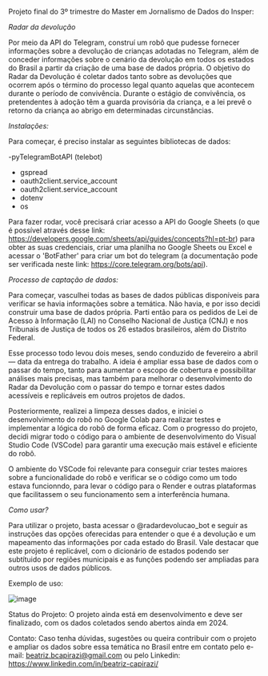 Projeto final do 3º trimestre do Master em Jornalismo de Dados do Insper:

*Radar da devolução*

Por meio da API do Telegram, construí um robô que pudesse fornecer informações sobre a devolução de crianças adotadas no Telegram, além de conceder informações sobre o cenário da devolução em todos os estados do Brasil a partir da criação de uma base de dados própria. O objetivo do Radar da Devolução é coletar dados tanto sobre as devoluções que ocorrem após o término do processo legal quanto aquelas que acontecem durante o período de convivência. Durante o estágio de convivência, os pretendentes à adoção têm a guarda provisória da criança, e a lei prevê o retorno da criança ao abrigo em determinadas circunstâncias.

*Instalações:*

Para começar, é preciso instalar as seguintes bibliotecas de dados:

-pyTelegramBotAPI (telebot)
- gspread
- oauth2client.service_account
- oauth2client.service_account
- dotenv 
- os

Para fazer rodar, você precisará criar acesso a API do Google Sheets (o que é possível através desse link: https://developers.google.com/sheets/api/guides/concepts?hl=pt-br) para obter as suas credenciais, criar uma planilha no Google Sheets ou Excel e acessar o 'BotFather' para criar um bot do telegram (a documentação pode ser verificada neste link: https://core.telegram.org/bots/api). 

*Processo de captação de dados:*

Para começar, vasculhei todas as bases de dados públicas disponíveis para verificar se havia informações sobre a temática. Não havia, e por isso decidi construir uma base de dados própria. Parti então para os pedidos de Lei de Acesso à Informação (LAI) no Conselho Nacional de Justiça (CNJ) e nos Tribunais de Justiça de todos os 26 estados brasileiros, além do Distrito Federal.

Esse processo todo levou dois meses, sendo conduzido de fevereiro a abril — data da entrega do trabalho. A ideia é ampliar essa base de dados com o passar do tempo, tanto para aumentar o escopo de cobertura e possibilitar análises mais precisas, mas também para melhorar o desenvolvimento do Radar da Devolução com o passar do tempo e tornar estes dados acessíveis e replicáveis em outros projetos de dados. 

 Posteriormente, realizei a limpeza desses dados, e iniciei o desenvolvimento do robô no Google Colab para realizar testes e implementar a lógica do robô de forma eficaz. Com o progresso do projeto, decidi migrar todo o código para o ambiente de desenvolvimento do Visual Studio Code (VSCode) para garantir uma execução mais estável e eficiente do robô.

O ambiente do VSCode foi relevante para conseguir criar testes maiores sobre a funcionalidade do robô e verificar se o código como um todo estava funcionndo, para levar o código para o Render e outras plataformas que facilitassem o seu funcionamento sem a interferência humana. 

*Como usar?*

Para utilizar o projeto, basta acessar o @radardevolucao_bot e seguir as instruções das opções oferecidas para entender o que é a devolução e um mapeamento das informações por cada estado do Brasil. Vale destacar que este projeto é replicável, com o dicionário de estados podendo ser subtítuido por regiões municipais e as funções podendo ser ampliadas para outros usos de dados públicos.

Exemplo de uso:

![image](https://github.com/beatrizbcapirazi/radar_devolucao/assets/163068430/d45e9f91-aa03-47c3-8ce4-cc6c4da2ff2f)

Status do Projeto: O projeto ainda está em desenvolvimento e deve ser finalizado, com os dados coletados sendo abertos ainda em 2024.

Contato: Caso tenha dúvidas, sugestões ou queira contribuir com o projeto e ampliar os dados sobre essa temática no Brasil entre em contato pelo e-mail: beatriz.bcapirazi@gmail.com ou pelo Linkedin: https://www.linkedin.com/in/beatriz-capirazi/
